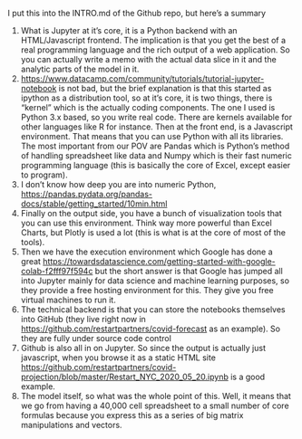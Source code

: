 I put this into the INTRO.md of the Github repo, but here’s a summary

1. What is Jupyter at it’s core, it is a Python backend with an HTML/Javascript frontend. The implication is that you get the best of a real programming language and the rich output of a web application. So you can actually write a memo with the actual data slice in it and the analytic parts of the model in it.
1. https://www.datacamp.com/community/tutorials/tutorial-jupyter-notebook is not bad, but the brief explanation is that this started as ipython as a distribution tool, so at it’s core, it is two things, there is “kernel” which is the actually coding components. The one I used is Python 3.x based, so you write real code. There are kernels available for other languages like R for instance. Then at the front end, is a Javascript environment. That means that you can use Python with all its libraries. The most important from our POV are Pandas which is Python’s method of handling spreadsheet like data and Numpy which is their fast numeric programming language (this is basically the core of Excel, except easier to program).
2. I don’t know how deep you are into numeric Python, https://pandas.pydata.org/pandas-docs/stable/getting_started/10min.html
3. Finally on the output side, you have a bunch of visualization tools that you can use this environment. Think way more powerful than Excel Charts, but Plotly is used a lot (this is what is at the core of most of the tools).
4. Then we have the execution environment which Google has done a great https://towardsdatascience.com/getting-started-with-google-colab-f2fff97f594c but the short answer is that Google has jumped all into Jupyter mainly for data science and machine learning purposes, so they provide a free hosting environment for this. They give you free virtual machines to run it.
5. The technical backend is that you can store the notebooks themselves into GitHub (they live right now in https://github.com/restartpartners/covid-forecast as an example). So they are fully under source code control
6. Github is also all in on Jupyter. So since the output is actually just javascript, when you browse it as a static HTML site https://github.com/restartpartners/covid-projection/blob/master/Restart_NYC_2020_05_20.ipynb is a good example.
6. The model itself, so what was the whole point of this. Well, it means that we go from having a 40,000 cell spreadsheet to a small number of core formulas because you express this as a series of big matrix manipulations and vectors.

